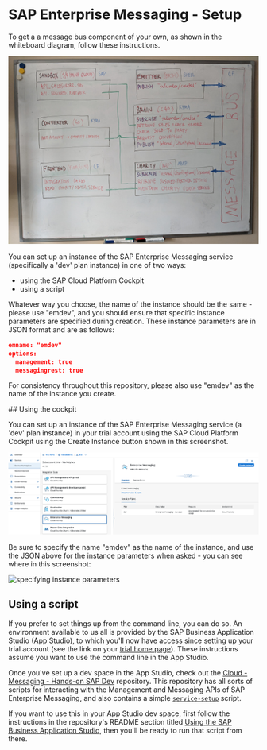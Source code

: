 # SAP Enterprise Messaging - Setup

To get a a message bus component of your own, as shown in the whiteboard diagram, follow these instructions.

![Whiteboard diagram](images/whiteboard.jpg)

You can set up an instance of the SAP Enterprise Messaging service (specifically a 'dev' plan instance) in one of two ways:

- using the SAP Cloud Platform Cockpit
- using a script

Whatever way you choose, the name of the instance should be the same - please use "emdev", and you should ensure that specific instance parameters are specified during creation. These instance parameters are in JSON format and are as follows:

```json
emname: "emdev"
options:
  management: true
  messagingrest: true
```

For consistency throughout this repository, please also use "emdev" as the name of the instance you create.


## Using the cockpit

You can set up an instance of the SAP Enterprise Messaging service (a 'dev' plan instance) in your trial account using the SAP Cloud Platform Cockpit using the Create Instance button shown in this screenshot.

![the Create Instance button](images/messaging-dev-plan.png)

Be sure to specify the name "emdev" as the name of the instance, and use the JSON above for the instance parameters when asked - you can see where in this screenshot:

![specifying instance parameters](instance-parameters.png)

## Using a script

If you prefer to set things up from the command line, you can do so. An environment available to us all is provided by the SAP Business Application Studio (App Studio), to which you'll now have access since setting up your trial account (see the link on your [trial home page](https://account.hanatrial.ondemand.com/trial/#/home/trial)). These instructions assume you want to use the command line in the App Studio.

Once you've set up a dev space in the App Studio, check out the [Cloud - Messaging - Hands-on SAP Dev](https://github.com/SAP-samples/cloud-messaging-handsonsapdev) repository. This repository has all sorts of scripts for interacting with the Management and Messaging APIs of SAP Enterprise Messaging, and also contains a simple [`service-setup`](https://github.com/SAP-samples/cloud-messaging-handsonsapdev/blob/main/service-setup) script.

If you want to use this in your App Studio dev space, first follow the instructions in the repository's README section titled [Using the SAP Business Application Studio](https://github.com/SAP-samples/cloud-messaging-handsonsapdev#using-the-sap-business-application-studio), then you'll be ready to run that script from there.

